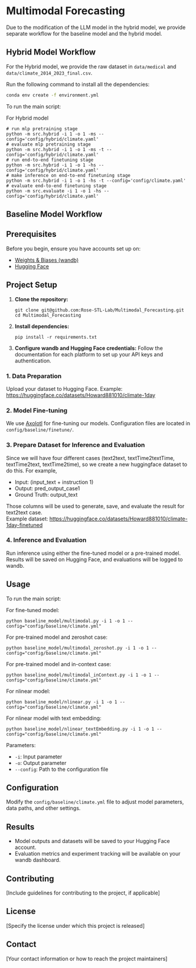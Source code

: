 # Multimodal Forecasting

Due to the modification of the LLM model in the hybrid model, we provide separate workflow for the baseline model and the hybrid model.

## Hybrid Model Workflow

For the Hybrid model, we provide the raw dataset in `data/medical` and `data/climate_2014_2023_final.csv`.

Run the following command to install all the dependencies:

```bash
conda env create -f environment.yml
```

To run the main script:

For Hybrid model
```
# run mlp pretraining stage
python -m src.hybrid -i 1 -o 1 -ms --config='config/hybrid/climate.yaml'
# evaluate mlp pretraining stage
python -m src.hybrid -i 1 -o 1 -ms -t --config='config/hybrid/climate.yaml'
# run end-to-end finetuning stage
python -m src.hybrid -i 1 -o 1 -hs --config='config/hybrid/climate.yaml'
# make inference on end-to-end finetuning stage
python -m src.hybrid -i 1 -o 1 -hs -t --config='config/climate.yaml'
# evaluate end-to-end finetuning stage
python -m src.evaluate -i 1 -o 1 -hs --config='config/hybrid/climate.yaml'
```


## Baseline Model Workflow


## Prerequisites

Before you begin, ensure you have accounts set up on:
- [Weights & Biases (wandb)](https://wandb.ai/)
- [Hugging Face](https://huggingface.co/)

## Project Setup

1. **Clone the repository:**
   ```
   git clone git@github.com:Rose-STL-Lab/Multimodal_Forecasting.git
   cd Multimodal_Forecasting
   ```

2. **Install dependencies:**
   ```
   pip install -r requirements.txt
   ```

3. **Configure wandb and Hugging Face credentials:**
   Follow the documentation for each platform to set up your API keys and authentication.


### 1. Data Preparation

Upload your dataset to Hugging Face. Example:
https://huggingface.co/datasets/Howard881010/climate-1day

### 2. Model Fine-tuning

We use [Axolotl](https://github.com/axolotl-ai-cloud/axolotl) for fine-tuning our models. Configuration files are located in `config/baseline/finetune/`.

### 3. Prepare Dataset for Inference and Evaluation

Since we will have four different cases (text2text, textTime2textTime, textTime2text, textTime2time), so we create a new huggingface dataset to do this. For example,  
   - Input: (input_text + instruction 1)  
   - Output: pred_output_case1  
   - Ground Truth: output_text  
   
Those columns will be used to generate, save, and evaluate the result for text2text case.  
Example dataset: https://huggingface.co/datasets/Howard881010/climate-1day-finetuned

### 4. Inference and Evaluation

Run inference using either the fine-tuned model or a pre-trained model. Results will be saved on Hugging Face, and evaluations will be logged to wandb.

## Usage

To run the main script:

For fine-tuned model:
```
python baseline_model/multimodal.py -i 1 -o 1 --config="config/baseline/climate.yml"
```
For pre-trained model and zeroshot case:
```
python baseline_model/multimodal_zeroshot.py -i 1 -o 1 --config="config/baseline/climate.yml"
```
For pre-trained model and in-context case:
```
python baseline_model/multimodal_inContext.py -i 1 -o 1 --config="config/baseline/climate.yml"
```
For nlinear model:
```
python baseline_model/nlinear.py -i 1 -o 1 --config="config/baseline/climate.yml"
```
For nlinear model with text embedding:
```
python baseline_model/nlinear_textEmbedding.py -i 1 -o 1 --config="config/baseline/climate.yml"
```


Parameters:
- `-i`: Input parameter
- `-o`: Output parameter
- `--config`: Path to the configuration file

## Configuration

Modify the `config/baseline/climate.yml` file to adjust model parameters, data paths, and other settings.

## Results

- Model outputs and datasets will be saved to your Hugging Face account.
- Evaluation metrics and experiment tracking will be available on your wandb dashboard.

## Contributing

[Include guidelines for contributing to the project, if applicable]

## License

[Specify the license under which this project is released]

## Contact

[Your contact information or how to reach the project maintainers]